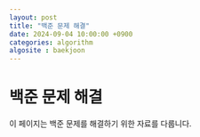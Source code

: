 ```yaml
---
layout: post
title: "백준 문제 해결"
date: 2024-09-04 10:00:00 +0900
categories: algorithm
algosite : baekjoon
---
```


# 백준 문제 해결

이 페이지는 백준 문제를 해결하기 위한 자료를 다룹니다.
